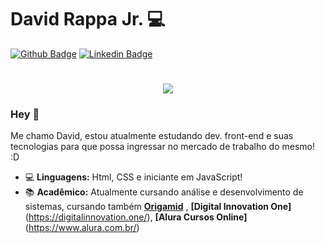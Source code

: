 # David Rappa Jr. 💻
[![Github Badge](https://img.shields.io/badge/-Github-000?style=flat-square&logo=Github&logoColor=white&link=https://github.com/davidrappa)](https://github.com/davidrappa)
[![Linkedin Badge](https://img.shields.io/badge/-LinkedIn-blue?style=flat-square&logo=Linkedin&logoColor=white&link=https://www.linkedin.com/in/david-rappa-033708158//)](https://www.linkedin.com/in/david-rappa-033708158//)

<h1 align="center">
  <img src ="https://cdn-media-1.freecodecamp.org/images/3r5GeHOGt9ynexcspP9tiZdv1s3B0liJ5pO6">
</h1>

<h3> Hey 👋 </h3>
Me chamo David, estou atualmente estudando dev. front-end e suas tecnologias para que possa ingressar no mercado de trabalho do mesmo! :D

- 💻 **Linguagens:** Html, CSS e iniciante em JavaScript!
- 📚 **Acadêmico:** Atualmente cursando análise e desenvolvimento de sistemas, cursando também **[Origamid](https://www.origamid.com/)** , **[Digital Innovation One]** (https://digitalinnovation.one/), **[Alura Cursos Online]** (https://www.alura.com.br/)
